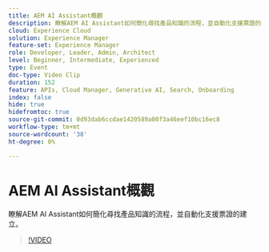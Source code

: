 ```yaml
---
title: AEM AI Assistant概觀
description: 瞭解AEM AI Assistant如何簡化尋找產品知識的流程，並自動化支援票證的建立。
cloud: Experience Cloud
solution: Experience Manager
feature-set: Experience Manager
role: Developer, Leader, Admin, Architect
level: Beginner, Intermediate, Experienced
type: Event
doc-type: Video Clip
duration: 152
feature: APIs, Cloud Manager, Generative AI, Search, Onboarding
index: false
hide: true
hidefromtoc: true
source-git-commit: 0d93dab6ccdae1420589a00f3a46eef10bc16ec8
workflow-type: tm+mt
source-wordcount: '38'
ht-degree: 0%

---
```



# AEM AI Assistant概觀

瞭解AEM AI Assistant如何簡化尋找產品知識的流程，並自動化支援票證的建立。

>[!VIDEO](https://video.tv.adobe.com/v/3461932/?learn=on&enablevpops&captions=chi_hant)
